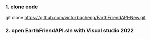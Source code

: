 
### 1. clone code
git clone https://github.com/victorbqcheng/EarthFriendAPI-New.git

### 2. open EarthFriendAPI.sln with Visual studio 2022




